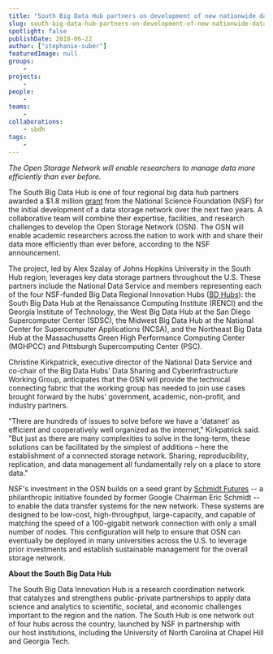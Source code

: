 ```yaml
---
title: "South Big Data Hub partners on development of new nationwide data storage network under NSF grant"
slug: south-big-data-hub-partners-on-development-of-new-nationwide-data-storage-network-under-nsf-grant
spotlight: false
publishDate: 2018-06-22
author: ["stephanie-suber"]
featuredImage: null
groups:
    - 
projects:
    - 
people:
    - 
teams: 
    - 
collaborations:
    - sbdh
tags:
    - 
---
```

<em>The Open Storage Network will enable researchers to manage data more efficiently than ever before.</em>

<span style="font-weight: 400;">The South Big Data Hub is one of four regional big data hub partners awarded a $1.8 million </span><a href="https://www.nsf.gov/awardsearch/showAward?AWD_ID=1747493" target="_blank" rel="noopener"><span style="font-weight: 400;">grant</span></a><span style="font-weight: 400;"> from the National Science Foundation (NSF) for the initial development of a data storage network over the next two years. A collaborative team will combine their expertise, facilities, and research challenges to develop the Open Storage Network (OSN). The OSN will enable academic researchers across the nation to work with and share their data more efficiently than ever before, according to the NSF announcement. </span>

<span style="font-weight: 400;">The project, led by Alex Szalay of Johns Hopkins University in the South Hub region, leverages key data storage partners throughout the U.S. These partners include the National Data Service and members representing each of the four NSF-funded Big Data Regional Innovation Hubs (</span><a href="https://www.nsf.gov/funding/pgm_summ.jsp?pims_id=505185" target="_blank" rel="noopener"><span style="font-weight: 400;">BD Hubs</span></a><span style="font-weight: 400;">): the South Big Data Hub at the Renaissance Computing Institute (RENCI) and the Georgia Institute of Technology, the West Big Data Hub at the San Diego Supercomputer Center (SDSC), the Midwest Big Data Hub at the National Center for Supercomputer Applications (NCSA), and the Northeast Big Data Hub at the Massachusetts Green High Performance Computing Center (MGHPCC) and Pittsburgh Supercomputing Center (PSC).</span>

<span style="font-weight: 400;">Christine Kirkpatrick, executive director of the National Data Service and co-chair of the Big Data Hubs' Data Sharing and Cyberinfrastructure Working Group, anticipates that the OSN will provide the technical connecting fabric that the working group has needed to join use cases brought forward by the hubs' government, academic, non-profit, and industry partners.  </span>

<span style="font-weight: 400;">"There are hundreds of issues to solve before we have a 'datanet' as efficient and cooperatively well organized as the internet," Kirkpatrick said. "But just as there are many complexities to solve in the long-term, these solutions can be facilitated by the simplest of additions – here the establishment of a connected storage network. Sharing, reproducibility, replication, and data management all fundamentally rely on a place to store data."</span><span style="font-weight: 400;">
</span>

<span style="font-weight: 400;">NSF's investment in the OSN builds on a seed grant by </span><a href="https://schmidtfutures.com/" target="_blank" rel="noopener"><span style="font-weight: 400;">Schmidt Futures</span></a><span style="font-weight: 400;"> -- a philanthropic initiative founded by former Google Chairman Eric Schmidt -- to enable the data transfer systems for the new network. These systems are designed to be low-cost, high-throughput, large-capacity, and capable of matching the speed of a 100-gigabit network connection with only a small number of nodes. This configuration will help to ensure that OSN can eventually be deployed in many universities across the U.S. to leverage prior investments and establish sustainable management for the overall storage network.</span>

<b>About the South Big Data Hub</b>

<span style="font-weight: 400;">The South Big Data Innovation Hub is a research coordination network that catalyzes and strengthens public-private partnerships to apply data science and analytics to scientific, societal, and economic challenges important to the region and the nation. The South Hub is one network out of four hubs across the country, launched by NSF in partnership with our host institutions, including the University of North Carolina at Chapel Hill and Georgia Tech.​</span>
